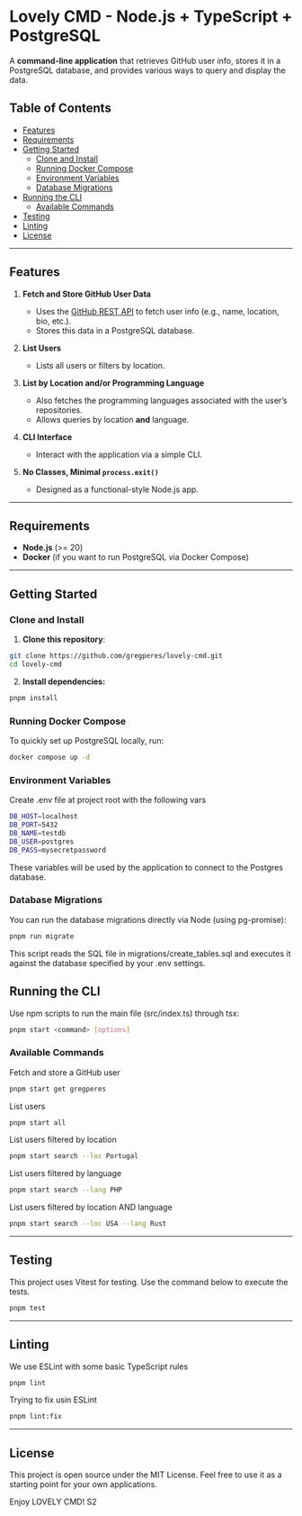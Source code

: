 # Lovely CMD - Node.js + TypeScript + PostgreSQL

A **command-line application** that retrieves GitHub user info, stores it in a 
PostgreSQL database, and provides various ways to query and display the data.

## Table of Contents
- [Features](#features)
- [Requirements](#requirements)
- [Getting Started](#getting-started)
  - [Clone and Install](#clone-and-install)
  - [Running Docker Compose](#running-docker-compose)
  - [Environment Variables](#environment-variables)
  - [Database Migrations](#database-migrations)
- [Running the CLI](#running-the-cli)
  - [Available Commands](#available-commands)
- [Testing](#testing)
- [Linting](#linting)
- [License](#license)

---

## Features

1. **Fetch and Store GitHub User Data**  
   - Uses the [GitHub REST API](https://docs.github.com/en/rest) to fetch user 
     info (e.g., name, location, bio, etc.).  
   - Stores this data in a PostgreSQL database.

2. **List Users**  
   - Lists all users or filters by location.

3. **List by Location and/or Programming Language**  
   - Also fetches the programming languages associated with the user’s 
     repositories.  
   - Allows queries by location **and** language.

4. **CLI Interface**  
   - Interact with the application via a simple CLI.

5. **No Classes, Minimal `process.exit()`**  
   - Designed as a functional-style Node.js app.

---

## Requirements

- **Node.js** (>= 20)
- **Docker** (if you want to run PostgreSQL via Docker Compose)
---

## Getting Started

### Clone and Install

1. **Clone this repository**:
```bash
git clone https://github.com/gregperes/lovely-cmd.git
cd lovely-cmd
```

2. **Install dependencies:**
```sh
pnpm install
```

### Running Docker Compose

To quickly set up PostgreSQL locally, run:
```sh
docker compose up -d

```

### Environment Variables

Create .env file at project root with the following vars
```sh
DB_HOST=localhost
DB_PORT=5432
DB_NAME=testdb
DB_USER=postgres
DB_PASS=mysecretpassword
```

These variables will be used by the application to connect to the Postgres database.

### Database Migrations

You can run the database migrations directly via Node (using pg-promise):

```sh
pnpm run migrate
```

This script reads the SQL file in migrations/create_tables.sql and executes it against the database specified by your .env settings.

## Running the CLI

Use npm scripts to run the main file (src/index.ts) through tsx:
```sh
pnpm start <command> [options]
```

### Available Commands

Fetch and store a GitHub user
```sh
pnpm start get gregperes
```

List users
```sh
pnpm start all
```

List users filtered by location
```sh
pnpm start search --loc Portugal

```
List users filtered by language
```sh
pnpm start search --lang PHP
```

List users filtered by location AND language
```sh
pnpm start search --loc USA --lang Rust
```
---

## Testing

This project uses Vitest for testing. Use the command below to execute the tests.

```sh
pnpm test
```
---

## Linting

We use ESLint with some basic TypeScript rules
```sh
pnpm lint
```

Trying to fix usin ESLint
```sh
pnpm lint:fix
```
---

## License
This project is open source under the MIT License.
Feel free to use it as a starting point for your own applications.

Enjoy LOVELY CMD! S2